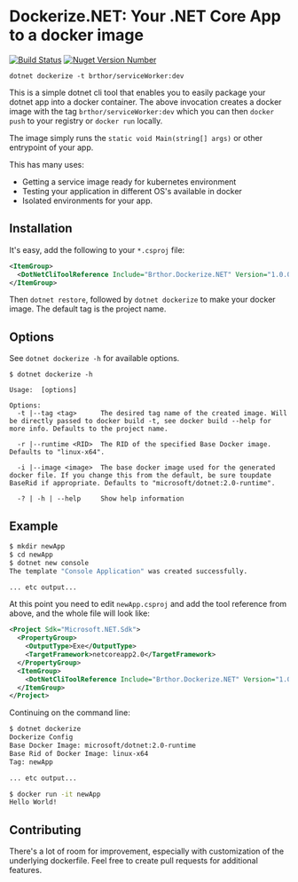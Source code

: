 # Dockerize.NET: Your .NET Core App to a docker image

[![Build Status](https://travis-ci.org/brthor/Dockerize.NET.svg?branch=master)](https://travis-ci.org/brthor/Dockerize.NET)
[![Nuget Version Number](https://img.shields.io/nuget/v/Brthor.Dockerize.NET.svg)](https://www.nuget.org/packages/Brthor.Dockerize.NET)

`dotnet dockerize -t brthor/serviceWorker:dev`

This is a simple dotnet cli tool that enables you to easily package your dotnet app into a docker container. The above invocation creates a docker image with the tag `brthor/serviceWorker:dev` which you can then `docker push` to your registry or `docker run` locally.

The image simply runs the `static void Main(string[] args)` or other entrypoint of your app.

This has many uses:
 - Getting a service image ready for kubernetes environment
 - Testing your application in different OS's available in docker
 - Isolated environments for your app.
 
## Installation
 
 It's easy, add the following to your `*.csproj` file:
 ```XML
 <ItemGroup>
   <DotNetCliToolReference Include="Brthor.Dockerize.NET" Version="1.0.0-*" />
 </ItemGroup>
 ```

 Then `dotnet restore`, followed by `dotnet dockerize` to make your docker image. The default tag is the project name.

## Options

See `dotnet dockerize -h` for available options.

```
$ dotnet dockerize -h

Usage:  [options]

Options:
  -t |--tag <tag>      The desired tag name of the created image. Will be directly passed to docker build -t, see docker build --help for more info. Defaults to the project name.

  -r |--runtime <RID>  The RID of the specified Base Docker image. Defaults to "linux-x64".

  -i |--image <image>  The base docker image used for the generated docker file. If you change this from the default, be sure toupdate BaseRid if appropriate. Defaults to "microsoft/dotnet:2.0-runtime".

  -? | -h | --help     Show help information
```

## Example 

```bash
$ mkdir newApp
$ cd newApp
$ dotnet new console
The template "Console Application" was created successfully.

... etc output...

```

At this point you need to edit `newApp.csproj` and add the tool reference from above, and the whole file will look like:

```XML
<Project Sdk="Microsoft.NET.Sdk">
  <PropertyGroup>
    <OutputType>Exe</OutputType>
    <TargetFramework>netcoreapp2.0</TargetFramework>
  </PropertyGroup>
  <ItemGroup>
    <DotNetCliToolReference Include="Brthor.Dockerize.NET" Version="1.0.0-*" />
  </ItemGroup>
</Project>
```

Continuing on the command line:

```bash
$ dotnet dockerize
Dockerize Config
Base Docker Image: microsoft/dotnet:2.0-runtime
Base Rid of Docker Image: linux-x64
Tag: newApp

... etc output...

$ docker run -it newApp
Hello World!
```

## Contributing

There's a lot of room for improvement, especially with customization of the underlying dockerfile. 
Feel free to create pull requests for additional features.
